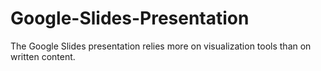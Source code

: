 # Google-Slides-Presentation
The Google Slides presentation relies more on visualization tools than on written content.
